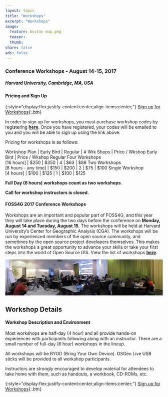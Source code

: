 ```yaml
---
layout: topic
title: "Workshops"
excerpt: "Workshops"
image:
  feature: boston-map.png
  teaser:
  thumb:
share: false
ads: false
---
```


### Conference Workshops - August 14-15, 2017

##### Harvard University, Cambridge, MA, USA

#### Pricing and Sign Up

{:style="display:flex;justify-content:center;align-items:center;"}
[Sign up for Workshops](../workshop-signup){:.btn}

In order to sign up for workshops, you must purchase workshop codes by registering **[here](../register)**. Once you have registered, your codes will be emailed to you and you will be able to sign up using the link above.

Pricing for workshops is as follows:

Workshop Plan | Early Bird | Regular | # Wrk Shops | Price / Wkshop Early Bird | Price / Wkshop Regular
Four Workshops<br>[16 hours] | $250 | $350 | 4 | $63 | $88
Two Workshops<br>[8 hours - any time] | $150 | $200 | 2 | $75 | $100
Single Workshop<br>[4 hours] | $100 | $125 | 1 | $100 | $125

**Full Day (8 hours) workshops count as two workshops.**

**Call for workshop instructors is closed.**

#### FOSS4G 2017 Conference Workshops

Workshops are an important and popular part of FOSS4G, and this year they will take place during the two days before the conference on <strong>Monday, August 14 and Tuesday, August 15</strong>. The workshops will be held at Harvard University’s Center for Geographic Analysis (CGA). The workshops will be run by experienced members of the open source community, and sometimes by the open source project developers themselves. This makes the workshops a great opportunity to advance your skills or take your first steps into the world of Open Source GIS. View the list of workshops **[here](../workshop-signup)**.

![Workshops](../images/vienna_code_sprint.jpg "Workshops")

<!--
We are excited for all of the incredible workshops at this year's event. The Workshop Committee is working diligently on scheduling and in early April there will be links to signup. The following is the current lineup:

Workshop | Presenters & Affiliations | Topic
-------- | ------------------------- | --------
Building on the work of giants; A beginners guide for adding functionality using 3rd Party APIs. | Will Breitkreutz - U.S. Army Corps of Engineers | Web Mapping
GeoNode for developers|Simone Dalmasso - European Commission JRC; Francesco Bartoli - Geobeyond; Ariel Nunez - Terranodo; Jeffrey Johnson - Terranodo; Angelos Tzotsos - OSGeo | Web Mapping
Beginners guide to making your own web map with Leaflet and D3. | Niene Boeijen - Webmapper & Maptime Amsterdam | Web Mapping
Building Standards Compliant Geospatial Web Applications - the Quick and Easy MapMint Way | Gérald Fenoy - GeoLabs SARL; Venkatesh Raghavan - OCU | Web Mapping
Mapping with D3 | Mila Frerichs - Civic Vision | Web Mapping
Application development with OpenLayers | Tim Schaub - Planet Labs; Andreas Hocevar - Boundless | Web Mapping
Real-time Collaborative Mapping with GIS Cloud | Dino Ravnić - GIS Cloud | Web Mapping
Put your geodata to offline native mobile app | Jaak Laineste - CARTO | Web Mapping
Browser-based Geoprocessing with Turf.js and Leaflet | Numa Gremling - geoSYS; Martin Dresen - gis-trainer.com; Katrin Hannemann - gis-trainer.de | Web Mapping
Presenting bi-variate hex-grid maps in Leaflet or OpenLayers | Dennis Bauszus - GEOLYTIX | Web Mapping
Slippy maps, you complete me: A friendly step-by-step guide to serving up your own slippy web map tiles with tilehut.js | Joey Lee | Web Mapping
GIS in the Cloud: Get your GIS API Online with Docker + ECS | Saul Farber - PeopleGIS, Inc. | Server
Making a complete WebGIS Application with GeoMoose 3.0 | Dan "Ducky" Little | Server
Enterprise class deployment for GeoServer and GeoWebcache: optimizing performances and availability | Simone Giannecchini, GeoSolutions SAS; Andrea Aime, GeoSolutions SAS | Server
OGC Services in Action: an introduction with GeoServer  | Andrea Aime - GeoSolutions | Server
Growing a Geocoder: sprout in containers, transplant to the cloud | Diana Shkolnikov - Mapzen; Julian Simioni - Mapzen; Stephen Hess - Mapzen | Server
GeoServer & PostGIS in Containers and On Kubernetes | Steve Pousty - Red Hat | Server
Apache Solr Spatial Search | David Smiley | Server
Introduction to GeoNetwork | Antonio Cerciello - GeoCat; Jose Garcia - GeoCat; Juan Luis Rodríguez Ponce - GeoCat | Server
Building SDIs and geoportals with GeoNode and a search engine | Paolo Corti - Harvard CGA; Ben Lewis - Harvard CGA | Server
Classification of remote sensing images with the Orfeo ToolBox and QGIS | Manuel Grizonnet - CNES | Remote Sensing
Field data collection in disconnected environments: Portable OpenStreetMap (POSM) from start to finish | Emily Eros - American Red Cross; Seth Fitzsimmons - Pacific Atlas | OSM
Introduction to GeoTools | Ian Turton - Astun Technology; Jody Garnett, Boundless | Library
GeoTools DataStore Workshop  | Jody Garnett - Boundless; Ian Turton - Astun Technology | Library
PyWPS-4 | Jachym Cepicky | Library
ZOO-Project Introduction Workshop | GeoLabs SARL | Library
OGC SensorThings API with GOST | Steven Ottens - Geodan; Bert Temme - Geodan | IOT
From WebODM to QGIS | Lene Fischer - University of Copenhagen; Bo Victor Thomsen - Municipality Frederikssund | Drone
GeoSpatial outputs from flying robots: drone construction through photogrammetric alchemy | Stephen Mather - Cleveland Metroparks; Dakota Benjamin - Cleveland Metroparks; Tomas Holderness - MIT | Drone
Hands on with GDAL/OGR: a gentle introduction to command line GIS | Sara Safavi - Boundless; Sasha Hart - Boundless | Desktop
Introduction to QGIS plugin development | Marco Hugentobler - Sourcepole; Pirmin Kalberer - Sourcepole | Desktop
Processing lidar and UAV point clouds in GRASS GIS | Vaclav Petras - North Carolina State University; Anna Petrasova - North Carolina State University; Helena Mitasova - North Carolina State University | Desktop
Cartography with QGIS & Inkscape | Michele Tobias - UC Davis | Desktop
From GRASS GIS novice to power user | Vaclav Petras - North Carolina State University; Giuseppe Amatulli - Yale University;  Anna Petrasova - North Carolina State University | Desktop
Use GDAL and PKTOOLS for raster operations | Giuseppe Amatulli - Yale University; Vaclav Petras - North Carolina State University | Desktop
Introduction to Spatial Algorithms | Chris Barnett - Tufts University | Desktop
Mapping American Community Survey with R | Lee Hachadoorian - Temple University | Desktop
Geo with R? Yes We Can! | Tina A. Cormier - Woods Hole Research Center | Desktop
OSGeo-Live for Educators and Makers | Brian M Hamlin - OSGeo California Chapter | Desktop
Introduction to using QGIS with Fulcrum | Randy Hale - North River Geographic Systems, inc | Desktop
Introduction to GIS Using Open Source Software (Featuring QGIS) | Frank Donnelly - Baruch College CUNY; Janine Billadello - Baruch College CUNY; Anastasia Clark - Baruch College CUNY | Desktop
Breaking the 4th Dimension: Working with time in PostgreSQL and PostGIS | David Bitner - Boundless | Data
Using GeoBlacklight for Geospatial Discovery | Darren Hardy - Stanford University; Jack Reed - Stanford University | Data
Metadata Creation for Geospatial Resources  | Andrew Battista, NYU; Kim Durante, Stanford Univ;  Melinda Kernik, University of Minnesota; Karen Majewicz - University of Minnesota | Data
Analyzing large raster data in a Jupyter notebook with GeoPySpark on AWS | Rob Emanuele - Azavea | Data
From hours to seconds: Multi-dimensional indexing with GeoWave and HBase | Michael Whitby - DigitalGlobe/RadiantBlue; Rich Fecher - DigitalGlobe/Radiantblue | Data
Turning raster and census geometries into Hex-grids with PostGIS | Dennis Bauszus - GEOLYTIX | Data
Problem Solving with pgRouting | Leo Hsu and Regina Obe - Paragon Corporation | Data
Advanced Spatial Analysis with PostGIS | Pierre Racine - University Laval | Data
PostGIS and Spatial SQL for FOSS4G Rookies | Todd Barr | Data
pgRouting Workshop | Stephen Woodbridge - iMaptools.com | Data
Sales and Marketing 101 for FOSS4G Businesses: A workshop for Open Spatial IT Entrepreneurs | Steven Feldman - KnowWhere Consulting; Marc Vloemans | Business
Web 3D Geospatial Made Easy: An Introduction to Cesium | Rachel Hwang - AGI/University of Pennsylvania | 3D
Real-time 3D visualization of geospatial data using Blender | Payam Tabrizian - North Carolina State University; Anna Petrasova - North Carolina State University; Vaclav Petras - North Carolina State University; Brendan Harmon - North Carolina State University; Helena Mitasova - North Carolina Sate University | 3D


Pricing for workshops is as follows:

Workshop Plan | Early Bird | Regular | # Wrk Shops | Price / Wkshop Early Bird | Price / Wkshop Regular
Four Workshops | $250 | $350 | 4 | $63 | $88
Two Workshops (any time) | $150 | $200 | 2 | $75 | $100
Single Workshop | $100 | $125 | 1 | $100 | $125
-->

## Workshop Details

#### Workshop Description and Environment

Most workshops are half-day (4 hour) and all provide hands-on experiences with participants following along with an instructor. There are a small number of full-day (8 hour) workshops in the lineup.

All workshops will be BYOD (Bring Your Own Device). OSGeo Live USB sticks will be provided to all workshop participants.

Instructors are strongly encouraged to develop material for attendees to take home with them, such as handouts, a workbook, CD-ROMs, etc.

{:style="display:flex;justify-content:center;align-items:center;"}
[Sign up for Workshops](../workshop-signup){:.btn}

<!--
#### Important Dates

| Event                           | Date               |
| ------------------------------- | ------------------ |
| Call for Workshops Announced    | January 21, 2017   |
| Call for Workshops Closed       | March 13, 2017     |
| Workshop Selections Announced   | March 27, 2017     |
| Detailed Workshop Program       | April 3, 2017      |
| Workshops Take Place at Harvard | August 14/15, 2017 |
-->

